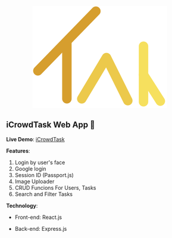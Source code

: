 <p align="center">
    <img src="logo.svg">
</p>

## iCrowdTask Web App 👥

**Live Demo**: [iCrowdTask](https://icrowdtaskid.firebaseapp.com/)

**Features**:

1. Login by user's face
2. Google login
3. Session ID (Passport.js)
4. Image Uploader
5. CRUD Funcions For Users, Tasks
6. Search and Filter Tasks

**Technology**:

- Front-end: React.js

- Back-end: Express.js
